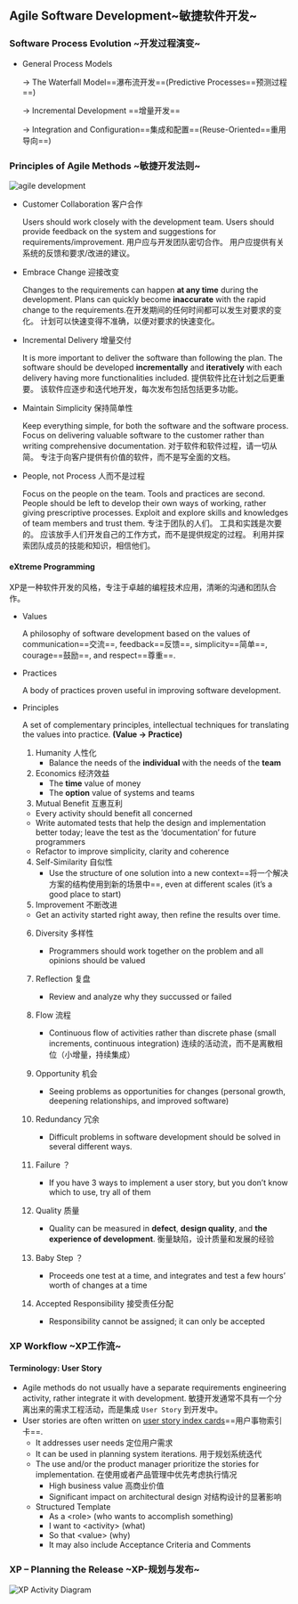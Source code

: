 ## Agile Software Development~敏捷软件开发~

### Software Process Evolution ~开发过程演变~

- General Process Models

  -> The Waterfall Model==瀑布流开发==(Predictive Processes==预测过程==)

  -> Incremental Development ==增量开发== 

  -> Integration and Configuration==集成和配置==(Reuse-Oriented==重用导向==)

### Principles of Agile Methods ~敏捷开发法则~

![agile development](Lecture-1.assets/agile-methodology-chicago.pngwidth=1431&name=agile-methodology-chicago.png)

- Customer Collaboration 客户合作

  Users should work closely with the development team.
  Users should provide feedback on the system and suggestions for requirements/improvement.
  用户应与开发团队密切合作。
  用户应提供有关系统的反馈和要求/改进的建议。

- Embrace Change 迎接改变

  Changes to the requirements can happen **at any time** during the development.
  Plans can quickly become **inaccurate** with the rapid change to the requirements.在开发期间的任何时间都可以发生对要求的变化。
  计划可以快速变得不准确，以便对要求的快速变化。

- Incremental Delivery 增量交付

  It is more important to deliver the software than following the plan. 
  The software should be developed **incrementally** and **iteratively** with each delivery having more functionalities included.
  提供软件比在计划之后更重要。
  该软件应逐步和迭代地开发，每次发布包括包括更多功能。
  
- Maintain Simplicity 保持简单性

  Keep everything simple, for both the software and the software process.
  Focus on delivering valuable software to the customer rather than writing comprehensive documentation.
  对于软件和软件过程，请一切从简。
  专注于向客户提供有价值的软件，而不是写全面的文档。

- People, not Process 人而不是过程

  Focus on the people on the team. Tools and practices are second.
  People should be left to develop their own ways of working, rather giving prescriptive processes.
  Exploit and explore skills and knowledges of team members and trust them.
  专注于团队的人们。 工具和实践是次要的。
  应该放手人们开发自己的工作方式，而不是提供规定的过程。
  利用并探索团队成员的技能和知识，相信他们。

#### eXtreme Programming

XP是一种软件开发的风格，专注于卓越的编程技术应用，清晰的沟通和团队合作。

- Values

  A philosophy of software development based on the values of communication==交流==, feedback==反馈==, simplicity==简单==, courage==鼓励==, and respect==尊重==.

- Practices

  A body of practices proven useful in improving software development.

- Principles

  A set of complementary principles, intellectual techniques for translating the values into
  practice. **(Value -> Practice)** 
  
  1. Humanity 人性化
     - Balance the needs of the **individual** with the needs of the **team**
  2. Economics 经济效益
     - The **time** value of money 
     - The **option** value of systems and teams
  3. Mutual Benefit 互惠互利
    - Every activity should benefit all concerned 
    - Write automated tests that help the design and implementation better today; leave the test as the ‘documentation’ for future programmers
    - Refactor to improve simplicity, clarity and coherence
  
  4. Self-Similarity 自似性
     - Use the structure of one solution into a new context==将一个解决方案的结构使用到新的场景中==, even at different scales (it’s a good place to start)
  5. Improvement 不断改进
    - Get an activity started right away, then refine the results over time.
  6. Diversity 多样性
     - Programmers should work together on the problem and all opinions should be valued
  7. Reflection 复盘
     - Review and analyze why they succussed or failed
  
  8. Flow 流程
     - Continuous flow of activities rather than discrete phase (small increments, continuous integration) 连续的活动流，而不是离散相位（小增量，持续集成）
  9. Opportunity 机会
     - Seeing problems as opportunities for changes (personal growth, deepening relationships, and improved software)
  10. Redundancy 冗余
      - Difficult problems in software development should be solved in several different ways.
  11. Failure ？
      - If you have 3 ways to implement a user story, but you don’t know which to
        use, try all of them
  
  12. Quality 质量
      - Quality can be measured in **defect**, **design quality**, and **the experience of development**. 衡量缺陷，设计质量和发展的经验
  13. Baby Step ？
      - Proceeds one test at a time, and integrates and test a few hours’ worth of changes at a time
  14. Accepted Responsibility 接受责任分配
      - Responsibility cannot be assigned; it can only be accepted

### XP Workflow ~XP工作流~

#### Terminology: User Story

- Agile methods do not usually have a separate requirements engineering activity, rather integrate it with development. 敏捷开发通常不具有一个分离出来的需求工程活动，而是集成 `User Story` 到开发中。
- User stories are often written on <u>user story index cards</u>==用户事物索引卡==.
  - It addresses user needs 定位用户需求
  - It can be used in planning system iterations. 用于规划系统迭代
  - The use and/or the product manager prioritize the stories for implementation. 在使用或者产品管理中优先考虑执行情况
    - High business value 高商业价值
    - Significant impact on architectural design 对结构设计的显著影响
  - Structured Template 
    - As a \<role\> (who wants to accomplish something) 
    - I want to \<activity\> (what) 
    - So that \<value\> (why) 
    - It may also include Acceptance Criteria and Comments

### XP – Planning the Release ~XP-规划与发布~

![XP Activity Diagram](Lecture-3.assets/image-20220422083121197.png)

